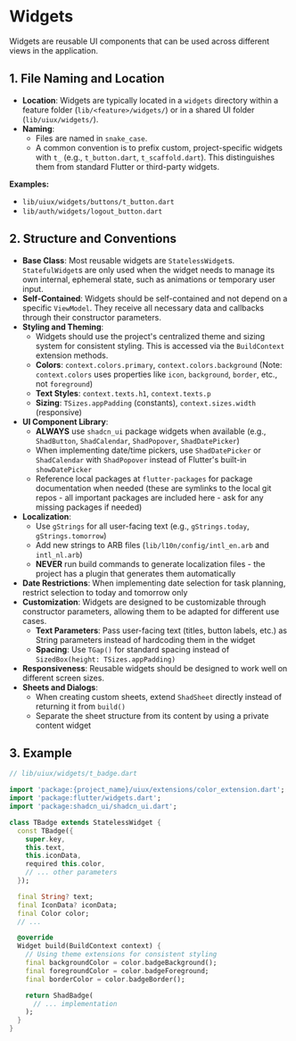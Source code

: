 # Widgets

Widgets are reusable UI components that can be used across different views in the application.

## 1. File Naming and Location

-   **Location**: Widgets are typically located in a `widgets` directory within a feature folder (`lib/<feature>/widgets/`) or in a shared UI folder (`lib/uiux/widgets/`).
-   **Naming**:
    -   Files are named in `snake_case`.
    -   A common convention is to prefix custom, project-specific widgets with `t_` (e.g., `t_button.dart`, `t_scaffold.dart`). This distinguishes them from standard Flutter or third-party widgets.

**Examples:**
-   `lib/uiux/widgets/buttons/t_button.dart`
-   `lib/auth/widgets/logout_button.dart`

## 2. Structure and Conventions

-   **Base Class**: Most reusable widgets are `StatelessWidget`s. `StatefulWidget`s are only used when the widget needs to manage its own internal, ephemeral state, such as animations or temporary user input.
-   **Self-Contained**: Widgets should be self-contained and not depend on a specific `ViewModel`. They receive all necessary data and callbacks through their constructor parameters.
-   **Styling and Theming**:
    -   Widgets should use the project's centralized theme and sizing system for consistent styling. This is accessed via the `BuildContext` extension methods.
    -   **Colors**: `context.colors.primary`, `context.colors.background` (Note: `context.colors` uses properties like `icon`, `background`, `border`, etc., not `foreground`)
    -   **Text Styles**: `context.texts.h1`, `context.texts.p`
    -   **Sizing**: `TSizes.appPadding` (constants), `context.sizes.width` (responsive)
-   **UI Component Library**: 
    -   **ALWAYS** use `shadcn_ui` package widgets when available (e.g., `ShadButton`, `ShadCalendar`, `ShadPopover`, `ShadDatePicker`)
    -   When implementing date/time pickers, use `ShadDatePicker` or `ShadCalendar` with `ShadPopover` instead of Flutter's built-in `showDatePicker`
    -   Reference local packages at `flutter-packages` for package documentation when needed (these are symlinks to the local git repos - all important packages are included here - ask for any missing packages if needed)
-   **Localization**:
    -   Use `gStrings` for all user-facing text (e.g., `gStrings.today`, `gStrings.tomorrow`)
    -   Add new strings to ARB files (`lib/l10n/config/intl_en.arb` and `intl_nl.arb`)
    -   **NEVER** run build commands to generate localization files - the project has a plugin that generates them automatically
-   **Date Restrictions**: When implementing date selection for task planning, restrict selection to today and tomorrow only
-   **Customization**: Widgets are designed to be customizable through constructor parameters, allowing them to be adapted for different use cases.
    -   **Text Parameters**: Pass user-facing text (titles, button labels, etc.) as String parameters instead of hardcoding them in the widget
    -   **Spacing**: Use `TGap()` for standard spacing instead of `SizedBox(height: TSizes.appPadding)`
-   **Responsiveness**: Reusable widgets should be designed to work well on different screen sizes.
-   **Sheets and Dialogs**:
    -   When creating custom sheets, extend `ShadSheet` directly instead of returning it from `build()`
    -   Separate the sheet structure from its content by using a private content widget

## 3. Example

```dart
// lib/uiux/widgets/t_badge.dart

import 'package:{project_name}/uiux/extensions/color_extension.dart';
import 'package:flutter/widgets.dart';
import 'package:shadcn_ui/shadcn_ui.dart';

class TBadge extends StatelessWidget {
  const TBadge({
    super.key,
    this.text,
    this.iconData,
    required this.color,
    // ... other parameters
  });

  final String? text;
  final IconData? iconData;
  final Color color;
  // ...

  @override
  Widget build(BuildContext context) {
    // Using theme extensions for consistent styling
    final backgroundColor = color.badgeBackground();
    final foregroundColor = color.badgeForeground;
    final borderColor = color.badgeBorder();

    return ShadBadge(
      // ... implementation
    );
  }
}
```

